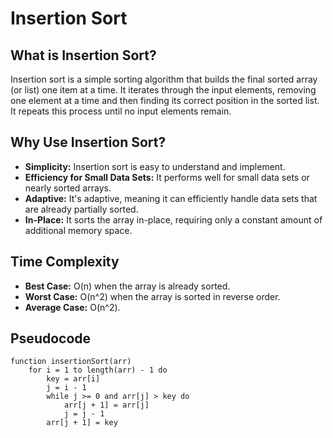 # Insertion Sort

## What is Insertion Sort?
Insertion sort is a simple sorting algorithm that builds the final sorted array (or list) one item at a time. It iterates through the input elements, removing one element at a time and then finding its correct position in the sorted list. It repeats this process until no input elements remain. 

## Why Use Insertion Sort?
- **Simplicity:** Insertion sort is easy to understand and implement.
- **Efficiency for Small Data Sets:** It performs well for small data sets or nearly sorted arrays.
- **Adaptive:** It's adaptive, meaning it can efficiently handle data sets that are already partially sorted.
- **In-Place:** It sorts the array in-place, requiring only a constant amount of additional memory space.

## Time Complexity
- **Best Case:** O(n) when the array is already sorted.
- **Worst Case:** O(n^2) when the array is sorted in reverse order.
- **Average Case:** O(n^2).

## Pseudocode
```plaintext
function insertionSort(arr)
    for i = 1 to length(arr) - 1 do
        key = arr[i]
        j = i - 1
        while j >= 0 and arr[j] > key do
            arr[j + 1] = arr[j]
            j = j - 1
        arr[j + 1] = key
```